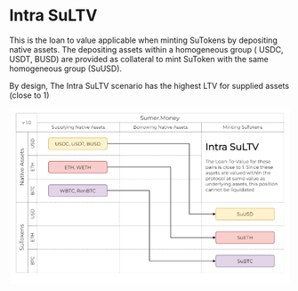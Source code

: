 # Intra SuLTV

This is the loan to value applicable when minting SuTokens by depositing native assets. The depositing assets within a homogeneous group ( USDC, USDT, BUSD) are provided as collateral to mint SuToken with the same homogeneous group (SuUSD).

By design, The Intra SuLTV scenario has the highest LTV for supplied assets (close to 1)

![](<../../.gitbook/assets/image (4).png>)

